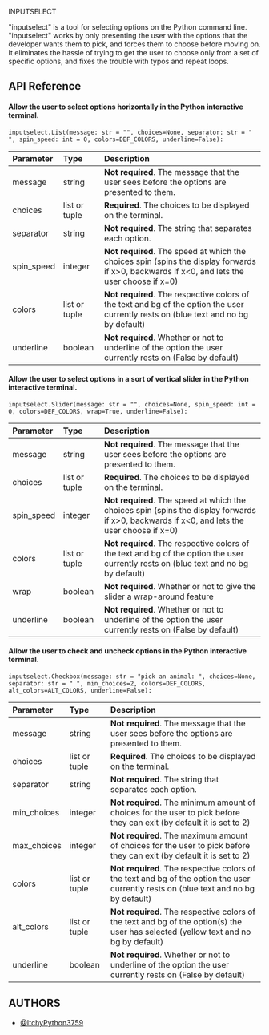 INPUTSELECT

"inputselect" is a tool for selecting options on the Python command line.
"inputselect" works by only presenting the user with the options that the developer wants them to pick, and forces them to choose before moving on. 
It eliminates the hassle of trying to get the user to choose only from a set of specific options, and fixes the trouble with typos and repeat loops.

## API Reference

#### Allow the user to select options horizontally in the Python interactive terminal.

```http
inputselect.List(message: str = "", choices=None, separator: str = " ", spin_speed: int = 0, colors=DEF_COLORS, underline=False):
```

| Parameter  | Type          | Description                                                                                                                                  |
| :--------- | :------------ | :------------------------------------------------------------------------------------------------------------------------------------------- |
| message    | string        | **Not required**. The message that the user sees before the options are presented to them.                                                   |
| choices    | list or tuple | **Required**. The choices to be displayed on the terminal.                                                                                   |
| separator  | string        | **Not required**. The string that separates each option.                                                                                     |
| spin_speed | integer       | **Not required**. The speed at which the choices spin (spins the display forwards if x>0, backwards if x<0, and lets the user choose if x=0) |
| colors     | list or tuple | **Not required**. The respective colors of the text and bg of the option the user currently rests on (blue text and no bg by default)        |
| underline  | boolean       | **Not required**. Whether or not to underline of the option the user currently rests on (False by default)                                   |

#### Allow the user to select options in a sort of vertical slider in the Python interactive terminal.

```http
inputselect.Slider(message: str = "", choices=None, spin_speed: int = 0, colors=DEF_COLORS, wrap=True, underline=False):
```

| Parameter  | Type          | Description                                                                                                                                  |
| :--------- | :------------ | :------------------------------------------------------------------------------------------------------------------------------------------- |
| message    | string        | **Not required**. The message that the user sees before the options are presented to them.                                                   |
| choices    | list or tuple | **Required**. The choices to be displayed on the terminal.                                                                                   |
| spin_speed | integer       | **Not required**. The speed at which the choices spin (spins the display forwards if x>0, backwards if x<0, and lets the user choose if x=0) |
| colors     | list or tuple | **Not required**. The respective colors of the text and bg of the option the user currently rests on (blue text and no bg by default)        |
| wrap       | boolean       | **Not required**. Whether or not to give the slider a wrap-around feature                                                                    |
| underline  | boolean       | **Not required**. Whether or not to underline of the option the user currently rests on (False by default)                                   |

#### Allow the user to check and uncheck options in the Python interactive terminal.

```http
inputselect.Checkbox(message: str = "pick an animal: ", choices=None, separator: str = " ", min_choices=2, colors=DEF_COLORS, alt_colors=ALT_COLORS, underline=False):
```

| Parameter   | Type          | Description                                                                                                                                  |
| :---------- | :------------ | :------------------------------------------------------------------------------------------------------------------------------------------- |
| message     | string        | **Not required**. The message that the user sees before the options are presented to them.                                                   |
| choices     | list or tuple | **Required**. The choices to be displayed on the terminal.                                                                                   |
| separator   | string        | **Not required**. The string that separates each option.                                                                                     |
| min_choices | integer       | **Not required**. The minimum amount of choices for the user to pick before they can exit (by default it is set to 2)                        |
| max_choices | integer       | **Not required**. The maximum amount of choices for the user to pick before they can exit (by default it is set to 2)                        |
| colors      | list or tuple | **Not required**. The respective colors of the text and bg of the option the user currently rests on (blue text and no bg by default)        |
| alt_colors  | list or tuple | **Not required**. The respective colors of the text and bg of the option(s) the user has selected (yellow text and no bg by default)         |
| underline   | boolean       | **Not required**. Whether or not to underline of the option the user currently rests on (False by default)                                   |

## AUTHORS

- [@ItchyPython3759](https://pypi.org/user/ItchyPython3759/)

